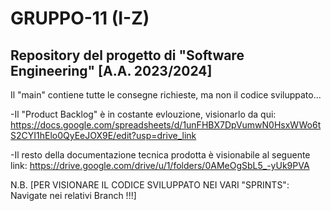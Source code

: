 # GRUPPO-11 (I-Z)
Repository del progetto di "Software Engineering" [A.A. 2023/2024]
-------------------------------------------------------------------


Il "main" contiene tutte le consegne richieste, ma non il codice sviluppato...

-Il "Product Backlog" è in costante evlouzione, visionarlo da qui: https://docs.google.com/spreadsheets/d/1unFHBX7DpVumwN0HsxWWo6tS2CYI1hElo0QyEeJOX9E/edit?usp=drive_link

-Il resto della documentazione tecnica prodotta è visionabile al seguente link: https://drive.google.com/drive/u/1/folders/0AMeOgSbL5_-yUk9PVA


N.B.
[PER VISIONARE IL CODICE SVILUPPATO NEI VARI "SPRINTS": Navigate nei relativi Branch !!!]
